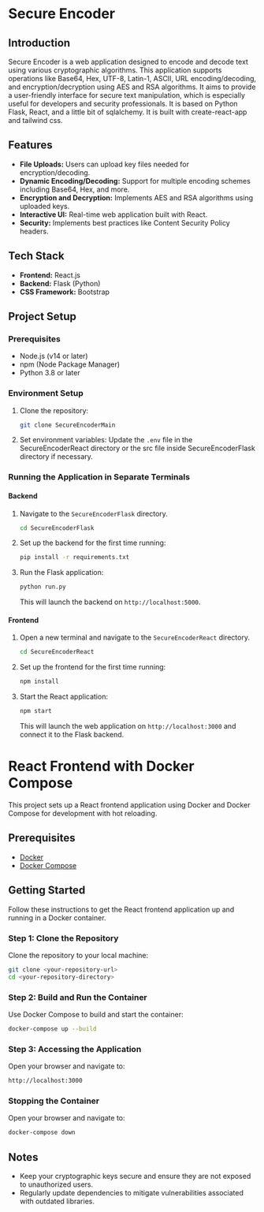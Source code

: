 # Secure Encoder

## Introduction
Secure Encoder is a web application designed to encode and decode text using various cryptographic algorithms. This application supports operations like Base64, Hex, UTF-8, Latin-1, ASCII, URL encoding/decoding, and encryption/decryption using AES and RSA algorithms. It aims to provide a user-friendly interface for secure text manipulation, which is especially useful for developers and security professionals. It is based on Python Flask, React, and a little bit of sqlalchemy. It is built with create-react-app and tailwind css.

## Features
- **File Uploads:** Users can upload key files needed for encryption/decoding.
- **Dynamic Encoding/Decoding:** Support for multiple encoding schemes including Base64, Hex, and more.
- **Encryption and Decryption:** Implements AES and RSA algorithms using uploaded keys.
- **Interactive UI:** Real-time web application built with React.
- **Security:** Implements best practices like Content Security Policy headers.

## Tech Stack
- **Frontend:** React.js
- **Backend:** Flask (Python)
- **CSS Framework:** Bootstrap

## Project Setup

### Prerequisites
- Node.js (v14 or later)
- npm (Node Package Manager)
- Python 3.8 or later

### Environment Setup
1. Clone the repository:
   ```bash
   git clone SecureEncoderMain
   ```

2. Set environment variables:
   Update the `.env` file in the SecureEncoderReact directory or the src file inside SecureEncoderFlask directory if necessary.

### Running the Application in Separate Terminals

#### Backend
1. Navigate to the `SecureEncoderFlask` directory.
   ```bash
   cd SecureEncoderFlask
   ```

2. Set up the backend for the first time running:
   ```bash
   pip install -r requirements.txt
   ```

3. Run the Flask application:
   ```bash
   python run.py
   ```
   This will launch the backend on `http://localhost:5000`.

#### Frontend
1. Open a new terminal and navigate to the `SecureEncoderReact` directory.
   ```bash
   cd SecureEncoderReact
   ```

2. Set up the frontend for the first time running:
   ```bash
   npm install
   ```

3. Start the React application:
   ```bash
   npm start
   ```
   This will launch the web application on `http://localhost:3000` and connect it to the Flask backend.

# React Frontend with Docker Compose

This project sets up a React frontend application using Docker and Docker Compose for development with hot reloading.

## Prerequisites

- [Docker](https://www.docker.com/products/docker-desktop)
- [Docker Compose](https://docs.docker.com/compose/install/)

## Getting Started

Follow these instructions to get the React frontend application up and running in a Docker container.

### Step 1: Clone the Repository

Clone the repository to your local machine:

```bash
git clone <your-repository-url>
cd <your-repository-directory>
```

### Step 2: Build and Run the Container

Use Docker Compose to build and start the container:

```bash
docker-compose up --build
```

### Step 3: Accessing the Application

Open your browser and navigate to:

```bash
http://localhost:3000
```

### Stopping the Container

Open your browser and navigate to:

```bash
docker-compose down
```


## Notes
- Keep your cryptographic keys secure and ensure they are not exposed to unauthorized users.
- Regularly update dependencies to mitigate vulnerabilities associated with outdated libraries.
#
